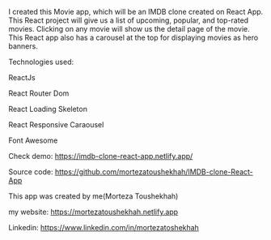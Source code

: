 I created this Movie app, which will be an IMDB clone created on React App. This React project will give us a list of upcoming, popular, and top-rated movies. Clicking on any movie will show us the detail page of the movie. This React app also has a carousel at the top for displaying movies as hero banners.

Technologies used:

ReactJs

React Router Dom

React Loading Skeleton

React Responsive Caraousel

Font Awesome

Check demo: https://imdb-clone-react-app.netlify.app/

Source code: https://github.com/mortezatoushekhah/IMDB-clone-React-App

This app was created by me(Morteza Toushekhah)

my website: https://mortezatoushekhah.netlify.app

Linkedin: https://www.linkedin.com/in/mortezatoshekhah
